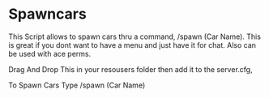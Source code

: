 # Spawncars

This Script allows to spawn cars thru a command, /spawn (Car Name). This is great if you dont want to have a menu and just have it for chat. Also can be used with ace perms.

Drag And Drop This in your resousers folder then add it to the server.cfg,

To Spawn Cars Type /spawn (Car Name)
